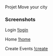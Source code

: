 Projet Move your city

### Screenshots

Login [!login](https://github.com/Matth10/MyCity/blob/master/img/login.png)

Home [!home](https://github.com/Matth10/MyCity/blob/master/img/home.png)

Create Events [!create](https://github.com/Matth10/MyCity/blob/master/img/create.png)
